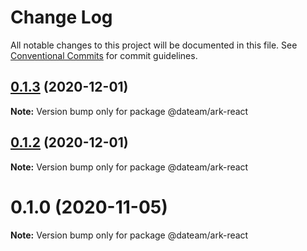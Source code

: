 # Change Log

All notable changes to this project will be documented in this file.
See [Conventional Commits](https://conventionalcommits.org) for commit guidelines.

## [0.1.3](https://github.com/DaTeam/toolkit/compare/v0.1.0...v0.1.3) (2020-12-01)

**Note:** Version bump only for package @dateam/ark-react





## [0.1.2](https://github.com/DaTeam/toolkit/compare/v0.1.0...v0.1.2) (2020-12-01)

**Note:** Version bump only for package @dateam/ark-react





# 0.1.0 (2020-11-05)

**Note:** Version bump only for package @dateam/ark-react

